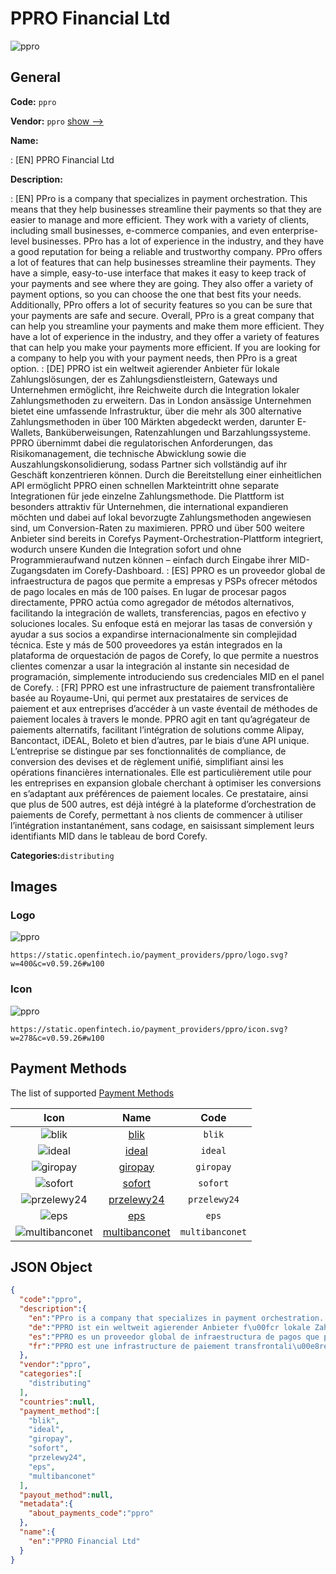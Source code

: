 
# PPRO Financial Ltd 
![ppro](https://static.openfintech.io/payment_providers/ppro/logo.svg?w=400&c=v0.59.26#w100)  

## General 
 
**Code:** `ppro` 
 
**Vendor:** `ppro` [show -->](/vendors/ppro/) 
 
**Name:** 
 
:	[EN] PPRO Financial Ltd 
 
**Description:** 
 
: [EN] PPro is a company that specializes in payment orchestration. This means that they help businesses streamline their payments so that they are easier to manage and more efficient. They work with a variety of clients, including small businesses, e-commerce companies, and even enterprise-level businesses. PPro has a lot of experience in the industry, and they have a good reputation for being a reliable and trustworthy company. PPro offers a lot of features that can help businesses streamline their payments. They have a simple, easy-to-use interface that makes it easy to keep track of your payments and see where they are going. They also offer a variety of payment options, so you can choose the one that best fits your needs. Additionally, PPro offers a lot of security features so you can be sure that your payments are safe and secure. Overall, PPro is a great company that can help you streamline your payments and make them more efficient. They have a lot of experience in the industry, and they offer a variety of features that can help you make your payments more efficient. If you are looking for a company to help you with your payment needs, then PPro is a great option. 
: [DE] PPRO ist ein weltweit agierender Anbieter für lokale Zahlungslösungen, der es Zahlungsdienstleistern, Gateways und Unternehmen ermöglicht, ihre Reichweite durch die Integration lokaler Zahlungsmethoden zu erweitern. Das in London ansässige Unternehmen bietet eine umfassende Infrastruktur, über die mehr als 300 alternative Zahlungsmethoden in über 100 Märkten abgedeckt werden, darunter E-Wallets, Banküberweisungen, Ratenzahlungen und Barzahlungssysteme. PPRO übernimmt dabei die regulatorischen Anforderungen, das Risikomanagement, die technische Abwicklung sowie die Auszahlungskonsolidierung, sodass Partner sich vollständig auf ihr Geschäft konzentrieren können. Durch die Bereitstellung einer einheitlichen API ermöglicht PPRO einen schnellen Markteintritt ohne separate Integrationen für jede einzelne Zahlungsmethode. Die Plattform ist besonders attraktiv für Unternehmen, die international expandieren möchten und dabei auf lokal bevorzugte Zahlungsmethoden angewiesen sind, um Conversion-Raten zu maximieren. PPRO und über 500 weitere Anbieter sind bereits in Corefys Payment-Orchestration-Plattform integriert, wodurch unsere Kunden die Integration sofort und ohne Programmieraufwand nutzen können – einfach durch Eingabe ihrer MID-Zugangsdaten im Corefy-Dashboard. 
: [ES] PPRO es un proveedor global de infraestructura de pagos que permite a empresas y PSPs ofrecer métodos de pago locales en más de 100 países. En lugar de procesar pagos directamente, PPRO actúa como agregador de métodos alternativos, facilitando la integración de wallets, transferencias, pagos en efectivo y soluciones locales. Su enfoque está en mejorar las tasas de conversión y ayudar a sus socios a expandirse internacionalmente sin complejidad técnica. Este y más de 500 proveedores ya están integrados en la plataforma de orquestación de pagos de Corefy, lo que permite a nuestros clientes comenzar a usar la integración al instante sin necesidad de programación, simplemente introduciendo sus credenciales MID en el panel de Corefy. 
: [FR] PPRO est une infrastructure de paiement transfrontalière basée au Royaume-Uni, qui permet aux prestataires de services de paiement et aux entreprises d’accéder à un vaste éventail de méthodes de paiement locales à travers le monde. PPRO agit en tant qu’agrégateur de paiements alternatifs, facilitant l’intégration de solutions comme Alipay, Bancontact, iDEAL, Boleto et bien d’autres, par le biais d’une API unique. L’entreprise se distingue par ses fonctionnalités de compliance, de conversion des devises et de règlement unifié, simplifiant ainsi les opérations financières internationales. Elle est particulièrement utile pour les entreprises en expansion globale cherchant à optimiser les conversions en s’adaptant aux préférences de paiement locales. Ce prestataire, ainsi que plus de 500 autres, est déjà intégré à la plateforme d’orchestration de paiements de Corefy, permettant à nos clients de commencer à utiliser l’intégration instantanément, sans codage, en saisissant simplement leurs identifiants MID dans le tableau de bord Corefy. 
 
**Categories:**`distributing` 
 

## Images 

### Logo 
 
![ppro](https://static.openfintech.io/payment_providers/ppro/logo.svg?w=400&c=v0.59.26#w100)  

```
https://static.openfintech.io/payment_providers/ppro/logo.svg?w=400&c=v0.59.26#w100
```  

### Icon 
 
![ppro](https://static.openfintech.io/payment_providers/ppro/icon.svg?w=278&c=v0.59.26#w100)  

```
https://static.openfintech.io/payment_providers/ppro/icon.svg?w=278&c=v0.59.26#w100
```  

## Payment Methods 
 
The list of supported [Payment Methods](/payment-methods/) 

|Icon|Name|Code| 
|:---:|:---:|:---:| 
|![blik](https://static.openfintech.io/payment_methods/blik/icon.png?w=278&c=v0.59.26#w100) |[blik](/payment-methods/blik/)|`blik`| 
|![ideal](https://static.openfintech.io/payment_methods/ideal/icon.svg?w=278&c=v0.59.26#w100) |[ideal](/payment-methods/ideal/)|`ideal`| 
|![giropay](https://static.openfintech.io/payment_methods/giropay/icon.svg?w=278&c=v0.59.26#w100) |[giropay](/payment-methods/giropay/)|`giropay`| 
|![sofort](https://static.openfintech.io/payment_methods/sofort/icon.svg?w=278&c=v0.59.26#w100) |[sofort](/payment-methods/sofort/)|`sofort`| 
|![przelewy24](https://static.openfintech.io/payment_methods/przelewy24/icon.png?w=278&c=v0.59.26#w100) |[przelewy24](/payment-methods/przelewy24/)|`przelewy24`| 
|![eps](https://static.openfintech.io/payment_methods/eps/icon.png?w=278&c=v0.59.26#w100) |[eps](/payment-methods/eps/)|`eps`| 
|![multibanconet](https://static.openfintech.io/payment_methods/multibanconet/icon.png?w=278&c=v0.59.26#w100) |[multibanconet](/payment-methods/multibanconet/)|`multibanconet`| 
 

## JSON Object 

```json
{
  "code":"ppro",
  "description":{
    "en":"PPro is a company that specializes in payment orchestration. This means that they help businesses streamline their payments so that they are easier to manage and more efficient. They work with a variety of clients, including small businesses, e-commerce companies, and even enterprise-level businesses. PPro has a lot of experience in the industry, and they have a good reputation for being a reliable and trustworthy company. PPro offers a lot of features that can help businesses streamline their payments. They have a simple, easy-to-use interface that makes it easy to keep track of your payments and see where they are going. They also offer a variety of payment options, so you can choose the one that best fits your needs. Additionally, PPro offers a lot of security features so you can be sure that your payments are safe and secure. Overall, PPro is a great company that can help you streamline your payments and make them more efficient. They have a lot of experience in the industry, and they offer a variety of features that can help you make your payments more efficient. If you are looking for a company to help you with your payment needs, then PPro is a great option.",
    "de":"PPRO ist ein weltweit agierender Anbieter f\u00fcr lokale Zahlungsl\u00f6sungen, der es Zahlungsdienstleistern, Gateways und Unternehmen erm\u00f6glicht, ihre Reichweite durch die Integration lokaler Zahlungsmethoden zu erweitern. Das in London ans\u00e4ssige Unternehmen bietet eine umfassende Infrastruktur, \u00fcber die mehr als 300 alternative Zahlungsmethoden in \u00fcber 100 M\u00e4rkten abgedeckt werden, darunter E-Wallets, Bank\u00fcberweisungen, Ratenzahlungen und Barzahlungssysteme. PPRO \u00fcbernimmt dabei die regulatorischen Anforderungen, das Risikomanagement, die technische Abwicklung sowie die Auszahlungskonsolidierung, sodass Partner sich vollst\u00e4ndig auf ihr Gesch\u00e4ft konzentrieren k\u00f6nnen. Durch die Bereitstellung einer einheitlichen API erm\u00f6glicht PPRO einen schnellen Markteintritt ohne separate Integrationen f\u00fcr jede einzelne Zahlungsmethode. Die Plattform ist besonders attraktiv f\u00fcr Unternehmen, die international expandieren m\u00f6chten und dabei auf lokal bevorzugte Zahlungsmethoden angewiesen sind, um Conversion-Raten zu maximieren. PPRO und \u00fcber 500 weitere Anbieter sind bereits in Corefys Payment-Orchestration-Plattform integriert, wodurch unsere Kunden die Integration sofort und ohne Programmieraufwand nutzen k\u00f6nnen \u2013 einfach durch Eingabe ihrer MID-Zugangsdaten im Corefy-Dashboard.",
    "es":"PPRO es un proveedor global de infraestructura de pagos que permite a empresas y PSPs ofrecer m\u00e9todos de pago locales en m\u00e1s de 100 pa\u00edses. En lugar de procesar pagos directamente, PPRO act\u00faa como agregador de m\u00e9todos alternativos, facilitando la integraci\u00f3n de wallets, transferencias, pagos en efectivo y soluciones locales. Su enfoque est\u00e1 en mejorar las tasas de conversi\u00f3n y ayudar a sus socios a expandirse internacionalmente sin complejidad t\u00e9cnica. Este y m\u00e1s de 500 proveedores ya est\u00e1n integrados en la plataforma de orquestaci\u00f3n de pagos de Corefy, lo que permite a nuestros clientes comenzar a usar la integraci\u00f3n al instante sin necesidad de programaci\u00f3n, simplemente introduciendo sus credenciales MID en el panel de Corefy.",
    "fr":"PPRO est une infrastructure de paiement transfrontali\u00e8re bas\u00e9e au Royaume-Uni, qui permet aux prestataires de services de paiement et aux entreprises d\u2019acc\u00e9der \u00e0 un vaste \u00e9ventail de m\u00e9thodes de paiement locales \u00e0 travers le monde. PPRO agit en tant qu\u2019agr\u00e9gateur de paiements alternatifs, facilitant l\u2019int\u00e9gration de solutions comme Alipay, Bancontact, iDEAL, Boleto et bien d\u2019autres, par le biais d\u2019une API unique. L\u2019entreprise se distingue par ses fonctionnalit\u00e9s de compliance, de conversion des devises et de r\u00e8glement unifi\u00e9, simplifiant ainsi les op\u00e9rations financi\u00e8res internationales. Elle est particuli\u00e8rement utile pour les entreprises en expansion globale cherchant \u00e0 optimiser les conversions en s\u2019adaptant aux pr\u00e9f\u00e9rences de paiement locales. Ce prestataire, ainsi que plus de 500 autres, est d\u00e9j\u00e0 int\u00e9gr\u00e9 \u00e0 la plateforme d\u2019orchestration de paiements de Corefy, permettant \u00e0 nos clients de commencer \u00e0 utiliser l\u2019int\u00e9gration instantan\u00e9ment, sans codage, en saisissant simplement leurs identifiants MID dans le tableau de bord Corefy."
  },
  "vendor":"ppro",
  "categories":[
    "distributing"
  ],
  "countries":null,
  "payment_method":[
    "blik",
    "ideal",
    "giropay",
    "sofort",
    "przelewy24",
    "eps",
    "multibanconet"
  ],
  "payout_method":null,
  "metadata":{
    "about_payments_code":"ppro"
  },
  "name":{
    "en":"PPRO Financial Ltd"
  }
}
```  

